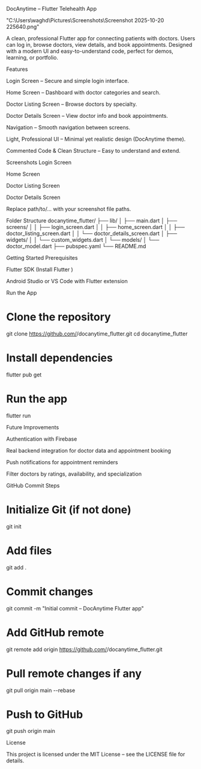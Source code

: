 DocAnytime – Flutter Telehealth App


"C:\Users\waghd\Pictures\Screenshots\Screenshot 2025-10-20 225640.png"

A clean, professional Flutter app for connecting patients with doctors. Users can log in, browse doctors, view details, and book appointments. Designed with a modern UI and easy-to-understand code, perfect for demos, learning, or portfolio.

Features

Login Screen – Secure and simple login interface.

Home Screen – Dashboard with doctor categories and search.

Doctor Listing Screen – Browse doctors by specialty.

Doctor Details Screen – View doctor info and book appointments.

Navigation – Smooth navigation between screens.

Light, Professional UI – Minimal yet realistic design (DocAnytime theme).

Commented Code & Clean Structure – Easy to understand and extend.

Screenshots
Login Screen

Home Screen

Doctor Listing Screen

Doctor Details Screen

Replace path/to/... with your screenshot file paths.

Folder Structure
docanytime_flutter/
├── lib/
│   ├── main.dart
│   ├── screens/
│   │   ├── login_screen.dart
│   │   ├── home_screen.dart
│   │   ├── doctor_listing_screen.dart
│   │   └── doctor_details_screen.dart
│   ├── widgets/
│   │   └── custom_widgets.dart
│   └── models/
│       └── doctor_model.dart
├── pubspec.yaml
└── README.md

Getting Started
Prerequisites

Flutter SDK (Install Flutter
)

Android Studio or VS Code with Flutter extension

Run the App
# Clone the repository
git clone https://github.com/<your-username>/docanytime_flutter.git
cd docanytime_flutter

# Install dependencies
flutter pub get

# Run the app
flutter run

Future Improvements

Authentication with Firebase

Real backend integration for doctor data and appointment booking

Push notifications for appointment reminders

Filter doctors by ratings, availability, and specialization

GitHub Commit Steps
# Initialize Git (if not done)
git init

# Add files
git add .

# Commit changes
git commit -m "Initial commit – DocAnytime Flutter app"

# Add GitHub remote
git remote add origin https://github.com/<your-username>/docanytime_flutter.git

# Pull remote changes if any
git pull origin main --rebase

# Push to GitHub
git push origin main

License

This project is licensed under the MIT License – see the LICENSE
 file for details.
